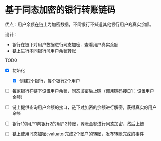 基于同态加密的银行转账链码
===================

优点：用户余额在链上为加密数据，不同银行不知道其他银行用户的真实余额。

设计：
- 银行在链下对用户数据进行同态加密，查看用户真实余额 
- 链上进行不同银行间用户余额转账

TODO
- [x] 初始化
  - [x] 创建2个银行，每个银行2个用户
- [ ] 每家银行在链下设置用户余额，同态加密后上链（调用链码接口1：设置用户余额）
- [ ] 链上提供查询用户余额的接口，链下对加密的余额进行解密，获得真实的用户余额
- [ ] 银行1的用户1向银行2的用户2转账，转账金额进行同态加密，然后上链
- [ ] 链上使用同态加密evaluator完成2个账户的转账，发布转账完成的事件


